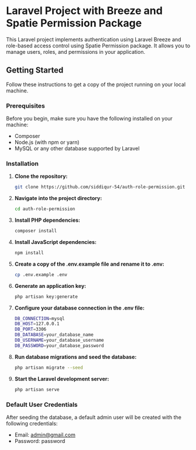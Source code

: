 # Laravel Project with Breeze and Spatie Permission Package
This Laravel project implements authentication using Laravel Breeze and role-based access control using Spatie Permission package. It allows you to manage users, roles, and permissions in your application.

## Getting Started
Follow these instructions to get a copy of the project running on your local machine.

### Prerequisites
Before you begin, make sure you have the following installed on your machine:
- Composer
- Node.js (with npm or yarn)
- MySQL or any other database supported by Laravel

### Installation

1. **Clone the repository:**
   ```bash
   git clone https://github.com/siddiqur-54/auth-role-permission.git
2. **Navigate into the project directory:**
   ```bash
   cd auth-role-permission

3. **Install PHP dependencies:**
   ```bash
   composer install

4. **Install JavaScript dependencies:**
   ```bash
   npm install

5. **Create a copy of the .env.example file and rename it to .env:**
   ```bash
   cp .env.example .env

6. **Generate an application key:**
   ```bash
   php artisan key:generate

7. **Configure your database connection in the .env file:**
   ```bash
   DB_CONNECTION=mysql
   DB_HOST=127.0.0.1
   DB_PORT=3306
   DB_DATABASE=your_database_name
   DB_USERNAME=your_database_username
   DB_PASSWORD=your_database_password

8. **Run database migrations and seed the database:**
   ```bash
   php artisan migrate --seed

9. **Start the Laravel development server:**
   ```bash
   php artisan serve

### Default User Credentials
After seeding the database, a default admin user will be created with the following credentials:
- Email: admin@gmail.com
- Password: password
